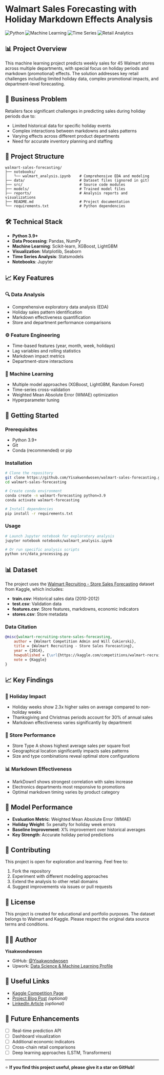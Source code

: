 # Walmart Sales Forecasting with Holiday Markdown Effects Analysis

![Python](https://img.shields.io/badge/Python-3.9%2B-blue)
![Machine Learning](https://img.shields.io/badge/Machine-Learning-orange)
![Time Series](https://img.shields.io/badge/Time-Series-green)
![Retail Analytics](https://img.shields.io/badge/Retail-Analytics-purple)

## 📊 Project Overview

This machine learning project predicts weekly sales for 45 Walmart stores across multiple departments, with special focus on holiday periods and markdown (promotional) effects. The solution addresses key retail challenges including limited holiday data, complex promotional impacts, and department-level forecasting.

## 🎯 Business Problem

Retailers face significant challenges in predicting sales during holiday periods due to:
- Limited historical data for specific holiday events
- Complex interactions between markdowns and sales patterns
- Varying effects across different product departments
- Need for accurate inventory planning and staffing

## 📁 Project Structure

```
walmart-sales-forecasting/
├── notebooks/
│   └── walmart_analysis.ipynb    # Comprehensive EDA and modeling
├── data/                         # Dataset files (ignored in git)
├── src/                          # Source code modules
├── models/                       # Trained model files
├── reports/                      # Analysis reports and visualizations
├── README.md                     # Project documentation
└── requirements.txt              # Python dependencies
```

## 🛠️ Technical Stack

- **Python 3.9+**
- **Data Processing**: Pandas, NumPy
- **Machine Learning**: Scikit-learn, XGBoost, LightGBM
- **Visualization**: Matplotlib, Seaborn
- **Time Series Analysis**: Statsmodels
- **Notebooks**: Jupyter

## 📈 Key Features

### 🔍 Data Analysis
- Comprehensive exploratory data analysis (EDA)
- Holiday sales pattern identification
- Markdown effectiveness quantification
- Store and department performance comparisons

### ⚙️ Feature Engineering
- Time-based features (year, month, week, holidays)
- Lag variables and rolling statistics
- Markdown impact metrics
- Department-store interactions

### 🤖 Machine Learning
- Multiple model approaches (XGBoost, LightGBM, Random Forest)
- Time-series cross-validation
- Weighted Mean Absolute Error (WMAE) optimization
- Hyperparameter tuning

## 🚀 Getting Started

### Prerequisites

- Python 3.9+
- Git
- Conda (recommended) or pip

### Installation

```bash
# Clone the repository
git clone https://github.com/Yisakwondwosen/walmart-sales-forecasting.git
cd walmart-sales-forecasting

# Create conda environment
conda create -n walmart-forecasting python=3.9
conda activate walmart-forecasting

# Install dependencies
pip install -r requirements.txt
```

### Usage

```bash
# Launch Jupyter notebook for exploratory analysis
jupyter notebook notebooks/walmart_analysis.ipynb

# Or run specific analysis scripts
python src/data_processing.py
```

## 📊 Dataset

The project uses the [Walmart Recruiting - Store Sales Forecasting](https://www.kaggle.com/competitions/walmart-recruiting-store-sales-forecasting) dataset from Kaggle, which includes:

- **train.csv**: Historical sales data (2010-2012)
- **test.csv**: Validation data
- **features.csv**: Store features, markdowns, economic indicators
- **stores.csv**: Store metadata

### Data Citation
```bibtex
@misc{walmart-recruiting-store-sales-forecasting,
    author = {Walmart Competition Admin and Will Cukierski},
    title = {Walmart Recruiting - Store Sales Forecasting},
    year = {2014},
    howpublished = {\url{https://kaggle.com/competitions/walmart-recruiting-store-sales-forecasting}},
    note = {Kaggle}
}
```

## 📈 Key Findings

### 🎯 Holiday Impact
- Holiday weeks show 2.3x higher sales on average compared to non-holiday weeks
- Thanksgiving and Christmas periods account for 30% of annual sales
- Markdown effectiveness varies significantly by department

### 🏪 Store Performance
- Store Type A shows highest average sales per square foot
- Geographical location significantly impacts sales patterns
- Size and type combinations reveal optimal store configurations

### 📊 Markdown Effectiveness
- MarkDown1 shows strongest correlation with sales increase
- Electronics departments most responsive to promotions
- Optimal markdown timing varies by product category

## 🎯 Model Performance

- **Evaluation Metric**: Weighted Mean Absolute Error (WMAE)
- **Holiday Weight**: 5x penalty for holiday week errors
- **Baseline Improvement**: X% improvement over historical averages
- **Key Strength**: Accurate holiday period predictions

## 🤝 Contributing

This project is open for exploration and learning. Feel free to:

1. Fork the repository
2. Experiment with different modeling approaches
3. Extend the analysis to other retail domains
4. Suggest improvements via issues or pull requests

## 📝 License

This project is created for educational and portfolio purposes. The dataset belongs to Walmart and Kaggle. Please respect the original data source terms and conditions.

## 👨‍💻 Author

**Yisakwondwosen**  
- GitHub: [@Yisakwondwosen](https://github.com/Yisakwondwosen)
- Upwork: [Data Science & Machine Learning Profile](https://www.upwork.com/freelancers/~)

## 🔗 Useful Links

- [Kaggle Competition Page](https://www.kaggle.com/competitions/walmart-recruiting-store-sales-forecasting)
- [Project Blog Post](https://yourblog.com/walmart-sales-forecasting) *(optional)*
- [LinkedIn Article](https://linkedin.com/in/yourprofile) *(optional)*

## 🎯 Future Enhancements

- [ ] Real-time prediction API
- [ ] Dashboard visualization
- [ ] Additional economic indicators
- [ ] Cross-chain retail comparisons
- [ ] Deep learning approaches (LSTM, Transformers)

---

⭐ **If you find this project useful, please give it a star on GitHub!**
